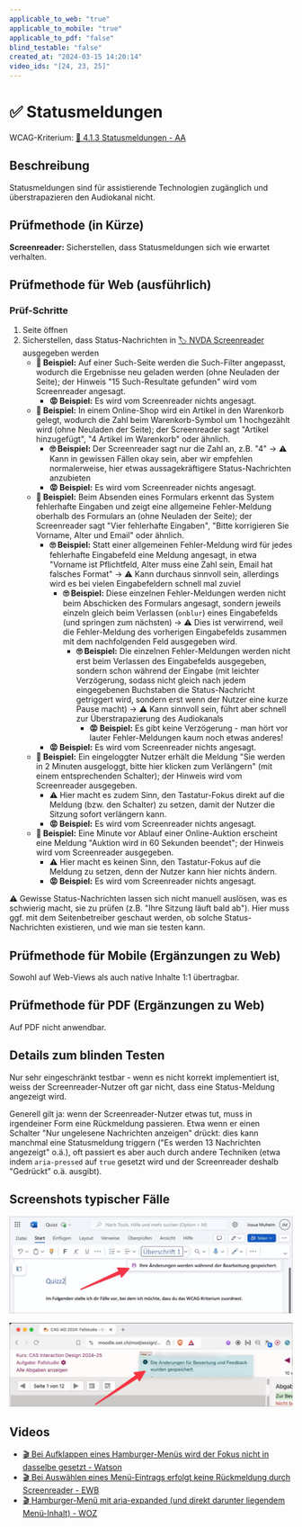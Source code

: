 ```yaml
---
applicable_to_web: "true"
applicable_to_mobile: "true"
applicable_to_pdf: "false"
blind_testable: "false"
created_at: "2024-03-15 14:20:14"
video_ids: "[24, 23, 25]"
---
```


# ✅ Statusmeldungen

WCAG-Kriterium: [📜 4.1.3 Statusmeldungen - AA](..)

## Beschreibung

Statusmeldungen sind für assistierende Technologien zugänglich und überstrapazieren den Audiokanal nicht.

## Prüfmethode (in Kürze)

**Screenreader:** Sicherstellen, dass Statusmeldungen sich wie erwartet verhalten.

## Prüfmethode für Web (ausführlich)

### Prüf-Schritte

1. Seite öffnen
1. Sicherstellen, dass Status-Nachrichten in [🏷️ NVDA Screenreader](/de/tags/nvda-screenreader) ausgegeben werden
    - **🙂 Beispiel:** Auf einer Such-Seite werden die Such-Filter angepasst, wodurch die Ergebnisse neu geladen werden (ohne Neuladen der Seite); der Hinweis "15 Such-Resultate gefunden" wird vom Screenreader angesagt.
        - **😡 Beispiel:** Es wird vom Screenreader nichts angesagt.
    - **🙂 Beispiel:** In einem Online-Shop wird ein Artikel in den Warenkorb gelegt, wodurch die Zahl beim Warenkorb-Symbol um 1 hochgezählt wird (ohne Neuladen der Seite); der Screenreader sagt "Artikel hinzugefügt", "4 Artikel im Warenkorb" oder ähnlich.
        - **🙄 Beispiel:** Der Screenreader sagt nur die Zahl an, z.B. "4" → ⚠️ Kann in gewissen Fällen okay sein, aber wir empfehlen normalerweise, hier etwas aussagekräftigere Status-Nachrichten anzubieten
        - **😡 Beispiel:** Es wird vom Screenreader nichts angesagt.
    - **🙂 Beispiel:** Beim Absenden eines Formulars erkennt das System fehlerhafte Eingaben und zeigt eine allgemeine Fehler-Meldung oberhalb des Formulars an (ohne Neuladen der Seite); der Screenreader sagt "Vier fehlerhafte Eingaben", "Bitte korrigieren Sie Vorname, Alter und Email" oder ähnlich.
        - **🙄 Beispiel:** Statt einer allgemeinen Fehler-Meldung wird für jedes fehlerhafte Eingabefeld eine Meldung angesagt, in etwa "Vorname ist Pflichtfeld, Alter muss eine Zahl sein, Email hat falsches Format" → ⚠️ Kann durchaus sinnvoll sein, allerdings wird es bei vielen Eingabefeldern schnell mal zuviel
            - **🙄 Beispiel:** Diese einzelnen Fehler-Meldungen werden nicht beim Abschicken des Formulars angesagt, sondern jeweils einzeln gleich beim Verlassen (`onblur`) eines Eingabefelds (und springen zum nächsten) → ⚠️ Dies ist verwirrend, weil die Fehler-Meldung des vorherigen Eingabefelds zusammen mit dem nachfolgenden Feld ausgegeben wird.
                - **🙄 Beispiel:** Die einzelnen Fehler-Meldungen werden nicht erst beim Verlassen des Eingabefelds ausgegeben, sondern schon während der Eingabe (mit leichter Verzögerung, sodass nicht gleich nach jedem eingegebenen Buchstaben die Status-Nachricht getriggert wird, sondern erst wenn der Nutzer eine kurze Pause macht) → ⚠️ Kann sinnvoll sein, führt aber schnell zur Überstrapazierung des Audiokanals
                    - **😡 Beispiel:** Es gibt keine Verzögerung - man hört vor lauter Fehler-Meldungen kaum noch etwas anderes!
        - **😡 Beispiel:** Es wird vom Screenreader nichts angesagt.
    - **🙂 Beispiel:** Ein eingeloggter Nutzer erhält die Meldung "Sie werden in 2 Minuten ausgeloggt, bitte hier klicken zum Verlängern" (mit einem entsprechenden Schalter); der Hinweis wird vom Screenreader ausgegeben.
        - ⚠️ Hier macht es zudem Sinn, den Tastatur-Fokus direkt auf die Meldung (bzw. den Schalter) zu setzen, damit der Nutzer die Sitzung sofort verlängern kann.
        - **😡 Beispiel:** Es wird vom Screenreader nichts angesagt.
    - **🙂 Beispiel:** Eine Minute vor Ablauf einer Online-Auktion erscheint eine Meldung "Auktion wird in 60 Sekunden beendet"; der Hinweis wird vom Screenreader ausgegeben.
        - ⚠️ Hier macht es keinen Sinn, den Tastatur-Fokus auf die Meldung zu setzen, denn der Nutzer kann hier nichts ändern.
        - **😡 Beispiel:** Es wird vom Screenreader nichts angesagt.

⚠️ Gewisse Status-Nachrichten lassen sich nicht manuell auslösen, was es schwierig macht, sie zu prüfen (z.B. "Ihre Sitzung läuft bald ab"). Hier muss ggf. mit dem Seitenbetreiber geschaut werden, ob solche Status-Nachrichten existieren, und wie man sie testen kann.

## Prüfmethode für Mobile (Ergänzungen zu Web)

Sowohl auf Web-Views als auch native Inhalte 1:1 übertragbar.

## Prüfmethode für PDF (Ergänzungen zu Web)

Auf PDF nicht anwendbar.

## Details zum blinden Testen

Nur sehr eingeschränkt testbar - wenn es nicht korrekt implementiert ist, weiss der Screenreader-Nutzer oft gar nicht, dass eine Status-Meldung angezeigt wird.

Generell gilt ja: wenn der Screenreader-Nutzer etwas tut, muss in irgendeiner Form eine Rückmeldung passieren. Etwa wenn er einen Schalter "Nur ungelesene Nachrichten anzeigen" drückt: dies kann manchmal eine Statusmeldung triggern ("Es werden 13 Nachrichten angezeigt" o.ä.), oft passiert es aber auch durch andere Techniken (etwa indem `aria-pressed` auf `true` gesetzt wird und der Screenreader deshalb "Gedrückt" o.ä. ausgibt).

## Screenshots typischer Fälle

![Meldung über Speicherung des Dokuments in Word 365](images/meldung-ber-speicherung-des-dokuments-in-word-365.png)

![Hinweis nach Bewertung einer Prüfung in Moodle](images/hinweis-nach-bewertung-einer-prfung-in-moodle.png)

## Videos

- [🎬 Bei Aufklappen eines Hamburger-Menüs wird der Fokus nicht in dasselbe gesetzt - Watson](/de/videos/bei-aufklappen-eines-hamburger-menues-wird-der-fokus-nicht-in-dasselbe-gesetzt-watson)
- [🎬 Bei Auswählen eines Menü-Eintrags erfolgt keine Rückmeldung durch Screenreader - EWB](/de/videos/bei-auswaehlen-eines-menue-eintrags-erfolgt-keine-rueckmeldung-durch-screenreader-ewb)
- [🎬 Hamburger-Menü mit aria-expanded (und direkt darunter liegendem Menü-Inhalt) - WOZ](/de/videos/hamburger-menue-mit-aria-expanded-und-direkt-darunter-liegendem-menue-inhalt-woz)
